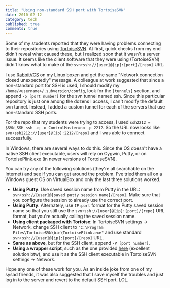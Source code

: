 ```yaml
---
title: "Using non-standard SSH port with TortoiseSVN"
date: 2010-02-12
category: tech
published: true
comments: true
---
```


Some of my students reported that they were having problems connecting to their repositories using <a href="http://tortoisesvn.tigris.org/">TortoiseSVN</a>. At first, quick checks from my end didn't reveal what caused these, but I realized soon that it wasn't a server issue. It seems like the client software that they were using (TortoiseSVN) didn't know what to make of the `svn+ssh://[user]@[ip]:[port]/[repo]` URL.

I use [RabbitVCS](http://www.rabbitvcs.org/) on my Linux boxen and get the same "Network connection closed unexpectedly" message. A colleague at work suggested that since a non-standard port for SSH is used, I should modify my `/home/<username>/.subversion/config`, look for the `[tunnels]` section, and append `-p [port number]` for the svn tunnel named ssh. Since this particular repository is just one among the dozens I access, I can't modify the default svn tunnel. Instead, I added a custom tunnel for each of the servers that use non-standard SSH ports.

For the repo that my students were trying to access, I used `ssh2212 = $SVN_SSH ssh -q -o ControlMaster=no -p 2212`. So the URL now looks like `svn+ssh2212://[user]@[ip]:2212/[repo]` and I was able to connect successfully.

In Windows, there are several ways to do this. Since the OS doesn't have a native SSH client executable, users will rely on Cygwin, Putty, or on TortoisePlink.exe (in newer versions of TortoiseSVN).

You can try any of the following solutions (they're all searchable on the Internet) and see if you can get around the problem. I've tried them all on a Windows guest OS on VirtualBox and only the last three solutions worked.

- **Using Putty**: Use saved session name from Putty in the URL: `svn+ssh://[user]@[saved putty session name]/[repo]`. Make sure that you configure the session to already use the correct port.
- **Using Putty**: Alternately, use `IP:port` format for the Putty saved session name so that you still use the `svn+ssh://[user]@[ip]:[port]/[repo]` URL format, but you're actually calling the saved session name.
- **Using client packaged with Tortoise**: In TortoiseSVN settings -> Network, change SSH client to `"C:\Program Files\TortoiseSVN\bin\TortoisePlink.exe"` and use standard `svn+ssh://[user]@[ip]:[port]/[repo]` URL.
- **Same as above**, but for the SSH client, append `-P [port number]`.
- **Using a wrapper script**, such as the one provided [here](http://unformatt.com/news/non-standard-ssh-ports-with-tortoise-svn/) (excellent solution btw), and use it as the SSH client executable in TortoiseSVN settings -> Network.

Hope any one of these work for you. As an inside joke from one of my sysad friends, it was also suggested that I save myself the troubles and just log in to the server and revert to the default SSH port. LOL.
